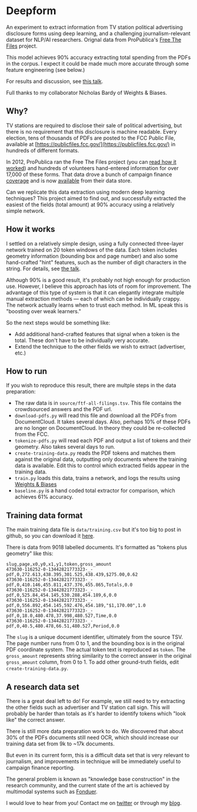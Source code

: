 # Deepform

An experiment to extract information from TV station political advertising disclosure forms using deep learning, and a challenging journalism-relevant dataset for NLP/AI researchers. Orignal data from ProPublica's [Free The Files](https://projects.propublica.org/free-the-files/) project.

This model achieves 90% accuracy extracting total spending from the PDFs in the corpus. I expect it could be made much more accurate through some feature engineering (see below.)

For results and discussion, see [this talk](https://www.youtube.com/watch?v=uNN59kJQ7CA).

Full thanks to my collaborator Nicholas Bardy of Weights & Biases.

## Why?
TV stations are required to disclose their sale of political advertising, but there is no requirement that this disclosure is machine readable. Every election, tens of thousands of PDFs are posted to the FCC Public File, available at [https://publicfiles.fcc.gov/](https://publicfiles.fcc.gov/) in hundreds of different formats. 

In 2012, ProPublica ran the Free The Files project (you can [read how it worked](https://www.niemanlab.org/2012/12/crowdsourcing-campaign-spending-what-propublica-learned-from-free-the-files/)) and hundreds of volunteers hand-entered information for over 17,000 of these forms. That data drove a bunch of campaign finance [coverage](https://www.propublica.org/series/free-the-files) and is now [available](https://www.propublica.org/datastore/dataset/free-the-files-filing-data) from their data store.

Can we replicate this data extraction using modern deep learning techniques? This project aimed to find out, and successfully extracted the easiest of the fields (total amount) at 90% accuracy using a relatively simple network.

## How it works
I settled on a relatively simple design, using a fully connected three-layer network trained on 20 token windows of the data. Each token includes geometry information (bounding box and page number) and also some hand-crafted "hint" features, such as the number of digit characters in the string. For details, see [the talk](https://www.youtube.com/watch?v=uNN59kJQ7CA).

Although 90% is a good result, it's probably not high enough for production use. However, I believe this approach has lots of room for improvement. The advantage of this type of system is that it can elegantly integrate multiple manual extraction methods — each of which can be individually crappy. The network actually learns when to trust each method. In ML speak this is "boosting over weak learners." 

So the next steps would be something like:

- Add additional hand-crafted features that signal when a token is the total. These don't have to be individually very accurate.
- Extend the technique to the other fields we wish to extract (advertiser, etc.)

## How to run

If you wish to reproduce this result, there are multple steps in the data preparation:

- The raw data is in `source/ftf-all-filings.tsv`. This file contains the crowdsourced answers and the PDF url.
- `download-pdfs.py` will read this file and download all the PDFs from DocumentCloud. It takes several days. Also, perhaps 10% of these PDFs are no longer on DocumentCloud. In theory they could be re-collected from the FCC.
- `tokenize-pdfs.py` will read each PDF and output a list of tokens and their geometry. Also takes several days to run.
- `create-training-data.py` reads the PDF tokens and matches them against the original data, outputting only documents where the training data is available. Edit this to control which extracted fields appear in the training data. 
- `train.py` loads this data, trains a network, and logs the results using [Weights & Biases](https://www.wandb.com/)
- `baseline.py` is a hand coded total extractor for comparison, which achieves 61% accuracy.

## Training data format
The main training data file is `data/training.csv` but it's too big to post in github, so you can download it [here](https://drive.google.com/drive/folders/1bsV4A-8A9B7KZkzdbsBnCGKLMZftV2fQ?usp=sharing).

There is data from 9018 labelled documents. It's formatted as "tokens plus geometry" like this:

```
slug,page,x0,y0,x1,y1,token,gross_amount
473630-116252-0-13442821773323-_-pdf,0,272.613,438.395,301.525,438.439,$275.00,0.62
473630-116252-0-13442821773323-_-pdf,0,410.146,455.811,437.376,455.865,Totals,0.0
473630-116252-0-13442821773323-_-pdf,0,525.84,454.145,530.288,454.189,6,0.0
473630-116252-0-13442821773323-_-pdf,0,556.892,454.145,592.476,454.189,"$1,170.00",1.0
473630-116252-0-13442821773323-_-pdf,0,18.0,480.478,37.998,480.527,Time,0.0
473630-116252-0-13442821773323-_-pdf,0,40.5,480.478,66.51,480.527,Period,0.0
```

The `slug` is a unique document identifier, ultimately from the source TSV. The page number runs from 0 to 1, and the bounding box is in the original PDF coordinate system. The actual token text is reproduced as `token`. The `gross_amount` represents string similarity to the correct answer in the original `gross_amount` column, from 0 to 1. To add other ground-truth fields, edit `create-training-data.py`.


## A research data set
There is a great deal left to do! For example, we still need to try extracting the other fields such as advertiser and TV station call sign. This will probably be harder than totals as it's harder to identify tokens which "look like" the correct answer.

There is still more data preparation work to do. We discovered that about 30% of the PDFs documents still need OCR, which should increase our training data set from 9k to ~17k documents.

But even in its current form, this is a difficult data set that is very relevant to journalism, and improvements in technique will be immediately useful to campaign finance reporting. 

The general problem is known as "knowledge base construction" in the research community, and the current state of the art is achieved by multimodal systems such as [Fonduer](https://fonduer.readthedocs.io/en/latest/).

I would love to hear from you! Contact me on [twitter](https://twitter.com/jonathanstray) or through my [blog](http://jonathanstray.com).




